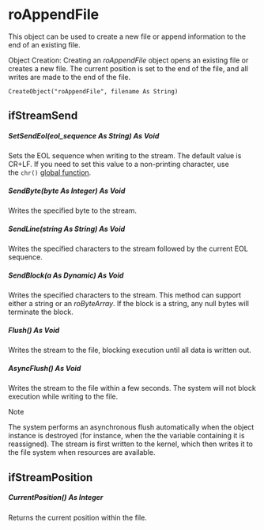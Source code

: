 # roAppendFile

This object can be used to create a new file or append information to the end of an existing file.

Object Creation: Creating an *roAppendFile* object opens an existing file or creates a new file. The current position is set to the end of the file, and all writes are made to the end of the file.

```
CreateObject("roAppendFile", filename As String)
```

## ifStreamSend

##### SetSendEol(eol\_sequence As String) As Void

Sets the EOL sequence when writing to the stream. The default value is CR+LF. If you need to set this value to a non-printing character, use the `chr()` [global function](../../object-reference/global-functions.md).

##### SendByte(byte As Integer) As Void

Writes the specified byte to the stream.

##### SendLine(string As String) As Void

Writes the specified characters to the stream followed by the current EOL sequence.

##### SendBlock(a As Dynamic) As Void

Writes the specified characters to the stream. This method can support either a string or an *roByteArray*. If the block is a string, any null bytes will terminate the block.

##### Flush() As Void

Writes the stream to the file, blocking execution until all data is written out. 

##### AsyncFlush() As Void

Writes the stream to the file within a few seconds. The system will not block execution while writing to the file.

> [!NOTE]
> The system performs an asynchronous flush automatically when the object instance is destroyed (for instance, when the the variable containing it is reassigned). The stream is first written to the kernel, which then writes it to the file system when resources are available.

## ifStreamPosition

##### CurrentPosition() As Integer

Returns the current position within the file.
